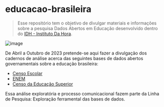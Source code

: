 # educacao-brasileira

> Esse repositório tem o objetivo de divulgar materiais e informações sobre a pesquisa Dados Abertos em Educação desenvolvido dentro do [IDH - Instituto Da Hora](https://www.institutodahora.com/).

![image](https://user-images.githubusercontent.com/9660774/234427078-7b685a25-7e5a-4d22-8822-0457b0573c05.png)

De Abril a Outubro de 2023 pretende-se aqui fazer a divulgação dos cadernos de análise acerca das seguintes bases de dados abertos governamentais sobre a educação brasileira:
- [Censo Escolar](https://www.gov.br/inep/pt-br/acesso-a-informacao/dados-abertos/microdados/censo-escolar)
- [ENEM](https://www.gov.br/inep/pt-br/acesso-a-informacao/dados-abertos/microdados/enem)
- [Censo da Educação Superior](https://www.gov.br/inep/pt-br/acesso-a-informacao/dados-abertos/microdados/censo-da-educacao-superior)

Essa análise exploratória e processo comunicacional fazem parte da Linha de Pesquisa: Exploração ferramental das bases de dados.
